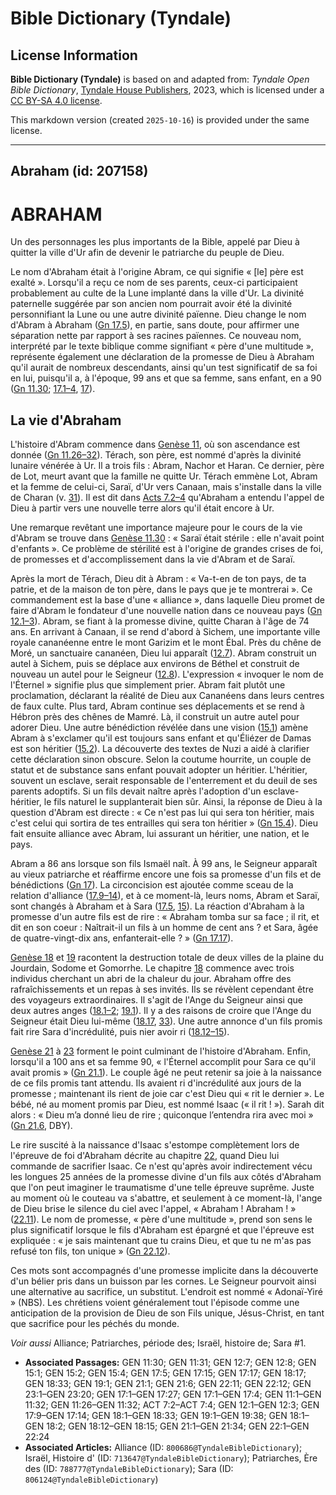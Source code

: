 # Bible Dictionary (Tyndale)

## License Information

**Bible Dictionary (Tyndale)** is based on and adapted from: _Tyndale Open Bible Dictionary_, [Tyndale House Publishers](https://tyndaleopenresources.com/), 2023, which is licensed under a [CC BY-SA 4.0 license](https://creativecommons.org/licenses/by-sa/4.0/legalcode.en).

This markdown version (created `2025-10-16`) is provided under the same license.



--------------------------------

## Abraham (id: 207158)

**ABRAHAM**
===========

Un des personnages les plus importants de la Bible, appelé par Dieu à quitter la ville d'Ur afin de devenir le patriarche du peuple de Dieu.

Le nom d'Abraham était à l'origine Abram, ce qui signifie « \[le] père est exalté ». Lorsqu'il a reçu ce nom de ses parents, ceux\-ci participaient probablement au culte de la Lune implanté dans la ville d'Ur. La divinité paternelle suggérée par son ancien nom pourrait avoir été la divinité personnifiant la Lune ou une autre divinité païenne. Dieu change le nom d'Abram à Abraham ([Gn 17\.5](https://ref.ly/Gen17:5)), en partie, sans doute, pour affirmer une séparation nette par rapport à ses racines païennes. Ce nouveau nom, interprété par le texte biblique comme signifiant « père d'une multitude », représente également une déclaration de la promesse de Dieu à Abraham qu'il aurait de nombreux descendants, ainsi qu'un test significatif de sa foi en lui, puisqu'il a, à l'époque, 99 ans et que sa femme, sans enfant, en a 90 ([Gn 11\.30](https://ref.ly/Gen11:30); [17\.1–4](https://ref.ly/Gen17:1-Gen17:4), [17](https://ref.ly/Gen17:17)).

La vie d'Abraham
----------------

L'histoire d'Abram commence dans [Genèse 11](https://ref.ly/Gen11:1-Gen11:32), où son ascendance est donnée ([Gn 11\.26–32](https://ref.ly/Gen11:26-Gen11:32)). Térach, son père, est nommé d'après la divinité lunaire vénérée à Ur. Il a trois fils : Abram, Nachor et Haran. Ce dernier, père de Lot, meurt avant que la famille ne quitte Ur. Térach emmène Lot, Abram et la femme de celui\-ci, Saraï, d'Ur vers Canaan, mais s'installe dans la ville de Charan (v.  [31](https://ref.ly/Gen11:31)). Il est dit dans [Acts 7\.2–4](https://ref.ly/Acts7:2-Acts7:4) qu'Abraham a entendu l'appel de Dieu à partir vers une nouvelle terre alors qu'il était encore à Ur.

Une remarque revêtant une importance majeure pour le cours de la vie d'Abram se trouve dans [Genèse 11\.30](https://ref.ly/Gen11:30) : « Saraï était stérile : elle n'avait point d'enfants ». Ce problème de stérilité est à l'origine de grandes crises de foi, de promesses et d'accomplissement dans la vie d'Abram et de Saraï.

Après la mort de Térach, Dieu dit à Abram : « Va\-t\-en de ton pays, de ta patrie, et de la maison de ton père, dans le pays que je te montrerai ». Ce commandement est la base d'une « alliance », dans laquelle Dieu promet de faire d'Abram le fondateur d'une nouvelle nation dans ce nouveau pays ([Gn 12\.1–3](https://ref.ly/Gen12:1-Gen12:3)). Abram, se fiant à la promesse divine, quitte Charan à l'âge de 74 ans. En arrivant à Canaan, il se rend d'abord à Sichem, une importante ville royale cananéenne entre le mont Garizim et le mont Ébal. Près du chêne de Moré, un sanctuaire cananéen, Dieu lui apparaît ([12\.7](https://ref.ly/Gen12:7)). Abram construit un autel à Sichem, puis se déplace aux environs de Béthel et construit de nouveau un autel pour le Seigneur ([12\.8](https://ref.ly/Gen12:8)). L'expression « invoquer le nom de l'Éternel » signifie plus que simplement prier. Abram fait plutôt une proclamation, déclarant la réalité de Dieu aux Cananéens dans leurs centres de faux culte. Plus tard, Abram continue ses déplacements et se rend à Hébron près des chênes de Mamré. Là, il construit un autre autel pour adorer Dieu. Une autre bénédiction révélée dans une vision ([15\.1](https://ref.ly/Gen15:1)) amène Abram à s'exclamer qu'il est toujours sans enfant et qu'Éliézer de Damas est son héritier ([15\.2](https://ref.ly/Gen15:2)). La découverte des textes de Nuzi a aidé à clarifier cette déclaration sinon obscure. Selon la coutume hourrite, un couple de statut et de substance sans enfant pouvait adopter un héritier. L'héritier, souvent un esclave, serait responsable de l'enterrement et du deuil de ses parents adoptifs. Si un fils devait naître après l'adoption d'un esclave\-héritier, le fils naturel le supplanterait bien sûr. Ainsi, la réponse de Dieu à la question d'Abram est directe : « Ce n'est pas lui qui sera ton héritier, mais c'est celui qui sortira de tes entrailles qui sera ton héritier » ([Gn 15\.4](https://ref.ly/Gen15:4)). Dieu fait ensuite alliance avec Abram, lui assurant un héritier, une nation, et le pays.

Abram a 86 ans lorsque son fils Ismaël naît. À 99 ans, le Seigneur apparaît au vieux patriarche et réaffirme encore une fois sa promesse d'un fils et de bénédictions ([Gn 17](https://ref.ly/Gen17:1-Gen17:27)). La circoncision est ajoutée comme sceau de la relation d'alliance ([17\.9–14](https://ref.ly/Gen17:9-Gen17:14)), et à ce moment\-là, leurs noms, Abram et Saraï, sont changés à Abraham et à Sara ([17\.5](https://ref.ly/Gen17:5), [15](https://ref.ly/Gen17:15)). La réaction d'Abraham à la promesse d'un autre fils est de rire : « Abraham tomba sur sa face ; il rit, et dit en son coeur : Naîtrait\-il un fils à un homme de cent ans ? et Sara, âgée de quatre\-vingt\-dix ans, enfanterait\-elle ? » ([Gn 17\.17](https://ref.ly/Gen17:17)).

[Genèse 18](https://ref.ly/Gen18:1-Gen18:33) et [19](https://ref.ly/Gen19:1-Gen19:38) racontent la destruction totale de deux villes de la plaine du Jourdain, Sodome et Gomorrhe. Le chapitre [18](https://ref.ly/Gen18:1-Gen18:33) commence avec trois individus cherchant un abri de la chaleur du jour. Abraham offre des rafraîchissements et un repas à ses invités. Ils se révèlent cependant être des voyageurs extraordinaires. Il s'agit de l'Ange du Seigneur ainsi que deux autres anges ([18\.1–2](https://ref.ly/Gen18:1-Gen18:2); [19\.1](https://ref.ly/Gen19:1)). Il y a des raisons de croire que l'Ange du Seigneur était Dieu lui\-même ([18\.17](https://ref.ly/Gen18:17), [33](https://ref.ly/Gen18:33)). Une autre annonce d'un fils promis fait rire Sara d'incrédulité, puis nier avoir ri ([18\.12–15](https://ref.ly/Gen18:12-Gen18:15)).

[Genèse 21](https://ref.ly/Gen21:1-Gen21:34) à [23](https://ref.ly/Gen23:1-Gen23:20) forment le point culminant de l'histoire d'Abraham. Enfin, lorsqu'il a 100 ans et sa femme 90, « l'Éternel accomplit pour Sara ce qu'il avait promis » ([Gn 21\.1](https://ref.ly/Gen21:1)). Le couple âgé ne peut retenir sa joie à la naissance de ce fils promis tant attendu. Ils avaient ri d'incrédulité aux jours de la promesse ; maintenant ils rient de joie car c'est Dieu qui « rit le dernier ». Le bébé, né au moment promis par Dieu, est nommé Isaac (« il rit ! »). Sarah dit alors : « Dieu m’a donné lieu de rire ; quiconque l’entendra rira avec moi » ([Gn 21\.6](https://ref.ly/Gen21:6), DBY).

Le rire suscité à la naissance d'Isaac s'estompe complètement lors de l'épreuve de foi d'Abraham décrite au chapitre [22](https://ref.ly/Gen22:1-Gen22:24), quand Dieu lui commande de sacrifier Isaac. Ce n'est qu'après avoir indirectement vécu les longues 25 années de la promesse divine d'un fils aux côtés d'Abraham que l'on peut imaginer le traumatisme d'une telle épreuve suprême. Juste au moment où le couteau va s'abattre, et seulement à ce moment\-là, l'ange de Dieu brise le silence du ciel avec l'appel, « Abraham ! Abraham ! » ([22\.11](https://ref.ly/Gen22:11)). Le nom de promesse, « père d'une multitude », prend son sens le plus significatif lorsque le fils d'Abraham est épargné et que l'épreuve est expliquée : « je sais maintenant que tu crains Dieu, et que tu ne m'as pas refusé ton fils, ton unique » ([Gn 22\.12](https://ref.ly/Gen22:12)).

Ces mots sont accompagnés d'une promesse implicite dans la découverte d'un bélier pris dans un buisson par les cornes. Le Seigneur pourvoit ainsi une alternative au sacrifice, un substitut. L'endroit est nommé « Adonaï\-Yiré » (NBS). Les chrétiens voient généralement tout l'épisode comme une anticipation de la provision de Dieu de son Fils unique, Jésus\-Christ, en tant que sacrifice pour les péchés du monde.

*Voir aussi* Alliance; Patriarches, période des; Israël, histoire de; Sara \#1.

* **Associated Passages:** GEN 11:30; GEN 11:31; GEN 12:7; GEN 12:8; GEN 15:1; GEN 15:2; GEN 15:4; GEN 17:5; GEN 17:15; GEN 17:17; GEN 18:17; GEN 18:33; GEN 19:1; GEN 21:1; GEN 21:6; GEN 22:11; GEN 22:12; GEN 23:1–GEN 23:20; GEN 17:1–GEN 17:27; GEN 17:1–GEN 17:4; GEN 11:1–GEN 11:32; GEN 11:26–GEN 11:32; ACT 7:2–ACT 7:4; GEN 12:1–GEN 12:3; GEN 17:9–GEN 17:14; GEN 18:1–GEN 18:33; GEN 19:1–GEN 19:38; GEN 18:1–GEN 18:2; GEN 18:12–GEN 18:15; GEN 21:1–GEN 21:34; GEN 22:1–GEN 22:24
* **Associated Articles:** Alliance (ID: `800686@TyndaleBibleDictionary`); Israël, Histoire d' (ID: `713647@TyndaleBibleDictionary`); Patriarches, Ère des (ID: `788777@TyndaleBibleDictionary`); Sara (ID: `806124@TyndaleBibleDictionary`)

